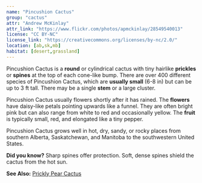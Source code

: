 ```yaml
---
name: "Pincushion Cactus"
group: "cactus"
attr: "Andrew McKinlay"
attr_link: "https://www.flickr.com/photos/apmckinlay/28549540013"
license: "CC BY-NC"
license_link: "https://creativecommons.org/licenses/by-nc/2.0/"
location: [ab,sk,mb]
habitat: [desert,grassland]
---
```

Pincushion Cactus is a **round** or cylindrical cactus with tiny hairlike **prickles** or **spines** at the top of each cone-like bump. There are over 400 different species of Pincushion Cactus, which are **usually small** (6-8 in) but can be up to 3 ft tall. There may be a single **stem** or a large cluster.

Pincushion Cactus usually flowers shortly after it has rained. The **flowers** have daisy-like petals pointing upwards like a funnel. They are often bright pink but can also range from white to red and occasionally yellow. The **fruit** is typically small, red, and elongated like a tiny pepper.

Pincushion Cactus grows well in hot, dry, sandy, or rocky places from southern Alberta, Saskatchewan, and Manitoba to the southwestern United States.

**Did you know?** Sharp spines offer protection. Soft, dense spines shield the cactus from the hot sun.

<!-- generated, do not edit -->
**See Also:**
[Prickly Pear Cactus](/plants/prpcac/)
